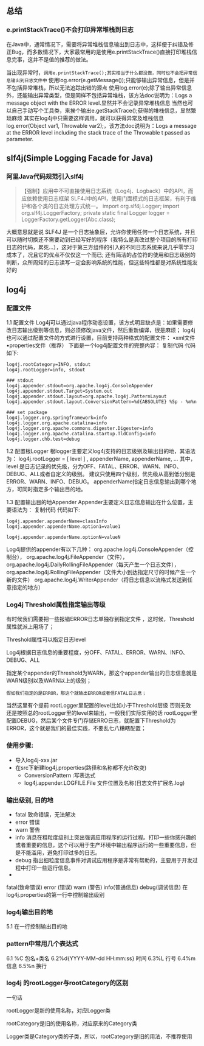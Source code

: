 

## 总结

### e.printStackTrace()不会打印异常堆栈到日志

在Java中，通常情况下，需要将异常堆栈信息输出到日志中，这样便于纠错及修正Bug，而多数情况下，大家最常用的是使用e.printStackTrace()直接打印堆栈信息完事，这并不是值的推荐的做法。

当出现异常时，`调用e.printStackTrace();其实相当于什么都没做，同时也不会把异常信息输出到日志文件中`
使用log.error(e.getMessage());只能够输出异常信息，但是并不包括异常堆栈，所以无法追踪出错的源点
使用log.error(e);除了输出异常信息外，还能输出异常类型，但是同样不包括异常堆栈，该方法doc说明为：Logs a message object with the ERROR level.显然并不会记录异常堆栈信息
当然也可以自己手动写个工具类，来挨个输出e.getStackTrace();获得的堆栈信息，显然繁琐麻烦
其实在log4j中只需要这样调用，就可以获得异常及堆栈信息log.error(Object var1, Throwable var2);，该方法doc说明为：Logs a message at the ERROR level including the stack trace of the Throwable t passed as parameter.

## slf4j(Simple Logging Facade for Java)

### 阿里Java代码规范引入slf4j
>【强制】应用中不可直接使用日志系统（Log4j、Logback）中的API，而应依赖使用日志框架
SLF4J中的API，使用门面模式的日志框架，有利于维护和各个类的日志处理方式统一。
import org.slf4j.Logger;
import org.slf4j.LoggerFactory;
private static final Logger logger = LoggerFactory.getLogger(Abc.class);

大概意思就是说 SLF4J 是一个日志抽象层，允许你使用任何一个日志系统，并且可以随时切换还不需要动到已经写好的程序（我特么是真改过整个项目的所有打印日志的代码，累死...），这对于第三方组件的引入的不同日志系统来说几乎零学习成本了，况且它的优点不仅仅这一个而已;
还有简洁的占位符的使用和日志级别的判断，众所周知的日志读写一定会影响系统的性能，但这些特性都是对系统性能友好的


## log4j

### 配置文件

1.1 配置文件
Log4j可以通过java程序动态设置，该方式明显缺点是：如果需要修改日志输出级别等信息，则必须修改java文件，然后重新编译，很是麻烦；
log4j也可以通过配置文件的方式进行设置，目前支持两种格式的配置文件：
•xml文件
•properties文件（推荐）
下面是一个log4j配置文件的完整内容：
复制代码 代码如下:
```shell
log4j.rootCategory=INFO, stdout
log4j.rootLogger=info, stdout

### stdout
log4j.appender.stdout=org.apache.log4j.ConsoleAppender
log4j.appender.stdout.Target=System.out
log4j.appender.stdout.layout=org.apache.log4j.PatternLayout
log4j.appender.stdout.layout.ConversionPattern=%d{ABSOLUTE} %5p - %m%n

### set package
log4j.logger.org.springframework=info
log4j.logger.org.apache.catalina=info
log4j.logger.org.apache.commons.digester.Digester=info
log4j.logger.org.apache.catalina.startup.TldConfig=info
log4j.logger.chb.test=debug
```

1.2 配置根Logger
根logger主要定义log4j支持的日志级别及输出目的地，其语法为：
log4j.rootLogger = [ level ] , appenderName, appenderName, …
其中，level 是日志记录的优先级，分为OFF、FATAL、ERROR、WARN、INFO、DEBUG、ALL或者自定义的级别。
建议只使用四个级别，优先级从高到低分别是ERROR、WARN、INFO、DEBUG。
appenderName指定日志信息输出到哪个地方，可同时指定多个输出目的地。

1.3 配置输出目的地Appender
Appender主要定义日志信息输出在什么位置，主要语法为：
复制代码 代码如下:
```shell
log4j.appender.appenderName=classInfo
log4j.appender.appenderName.option1=value1

log4j.appender.appenderName.optionN=valueN
```

Log4j提供的appender有以下几种：
org.apache.log4j.ConsoleAppender（控制台）， 
org.apache.log4j.FileAppender（文件）， 
org.apache.log4j.DailyRollingFileAppender（每天产生一个日志文件），
org.apache.log4j.RollingFileAppender（文件大小到达指定尺寸的时候产生一个新的文件） 
org.apache.log4j.WriterAppender（将日志信息以流格式发送到任意指定的地方）



### Log4j Threshold属性指定输出等级
有时候我们需要把一些报错ERROR日志单独存到指定文件 ，这时候，Threshold属性就派上用场了；

Threshold属性可以指定日志level 

Log4j根据日志信息的重要程度，分OFF、FATAL、ERROR、WARN、INFO、DEBUG、ALL

指定某个appender的Threshold为WARN，那这个appender输出的日志信息就是WARN级别以及WARN以上的级别； 

`假如我们指定的是ERROR，那这个就输出ERROR或者信FATAL日志息；`

当然这里有个提前  rootLogger里配置的level比如小于Threshold层级  否则无效 还是按照总的rootLogger里的level来输出，一般我们实际实用的话 rootLogger里配置DEBUG，然后某个文件专门存储ERRO日志，就配置下Threshold为ERROR，这个就是我们的最佳实践，不要乱七八糟瞎配置；


### 使用步骤:
- 导入log4j-xxx.jar
- 在src下新建log4j.properties(路径和名称都不允许改变)
	+ ConversionPattern :写表达式
	+ log4j.appender.LOGFILE.File 文件位置及名称(日志文件扩展名.log)


### 输出级别, 目的地
- fatal 致命错误，无法解决
- error 错误
- warn 警告
- info 消息在粗粒度级别上突出强调应用程序的运行过程。打印一些你感兴趣的或者重要的信息，这个可以用于生产环境中输出程序运行的一些重要信息，但是不能滥用，避免打印过多的日志。
- debug 指出细粒度信息事件对调试应用程序是非常有帮助的，主要用于开发过程中打印一些运行信息。
- 
 fatal(致命错误)   error (错误)  warn (警告)  info(普通信息)  debug(调试信息)
 在log4j.properties的第一行中控制输出级别

### log4j输出目的地
5.1 在一行控制输出目的地


### pattern中常用几个表达式
6.1 %C   包名+类名
6.2%d{YYYY-MM-dd HH:mm:ss}		时间
6.3%L		行号
6.4%m   信息
6.5%n		换行

### log4j 的rootLogger与rootCategory的区别
一句话

rootLogger是新的使用名称，对应Logger类

rootCategory是旧的使用名称，对应原来的Category类

Logger类是Category类的子类，所以，rootCategory是旧的用法，不推荐使用